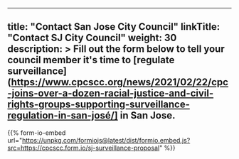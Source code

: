 
---
title: "Contact San Jose City Council"
linkTitle: "Contact SJ City Council"
weight: 30
description: >
  Fill out the form below to tell your council member it's time to [regulate surveillance](https://www.cpcscc.org/news/2021/02/22/cpc-joins-over-a-dozen-racial-justice-and-civil-rights-groups-supporting-surveillance-regulation-in-san-josé/] in San Jose.
---
{{% form-io-embed url="https://unpkg.com/formiojs@latest/dist/formio.embed.js?src=https://cpcscc.form.io/sj-surveillance-proposal" %}}
